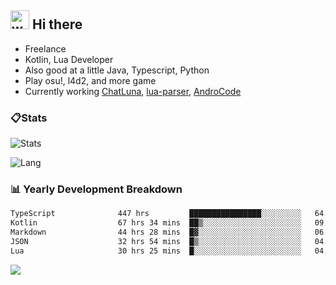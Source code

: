 ## <img alt="wave" src="https://raw.githubusercontent.com/MartinHeinz/MartinHeinz/master/wave.gif" width="30px"> Hi there

- Freelance
- Kotlin, Lua Developer
- Also good at a little Java, Typescript, Python
- Play osu!, l4d2, and more game
- Currently working [ChatLuna](https://github.com/ChatLunaLab), [lua-parser](https://github.com/dingyi222666/lua-parser), [AndroCode](https://github.com/dingyi222666/AndroCode)

### 📋Stats

![Stats](https://github-readme-stats.vercel.app/api?username=dingyi222666&show_icons=true&icon_color=47A69E&title_color=47A69E&count_private=true)    

![Lang](https://github-readme-stats.vercel.app/api/top-langs/?username=dingyi222666&layout=compact&title_color=47A69E&hide=html,css,c,c%2B%2B)   

### 📊 Yearly Development Breakdown

<!--START_SECTION:waka-->

```txt
TypeScript              447 hrs         ████████████████░░░░░░░░░   64.50 %
Kotlin                  67 hrs 34 mins  ██▒░░░░░░░░░░░░░░░░░░░░░░   09.75 %
Markdown                44 hrs 28 mins  █▓░░░░░░░░░░░░░░░░░░░░░░░   06.42 %
JSON                    32 hrs 54 mins  █▒░░░░░░░░░░░░░░░░░░░░░░░   04.75 %
Lua                     30 hrs 25 mins  █░░░░░░░░░░░░░░░░░░░░░░░░   04.39 %
```

<!--END_SECTION:waka-->

![](https://komarev.com/ghpvc/?username=dingyi222666)  
